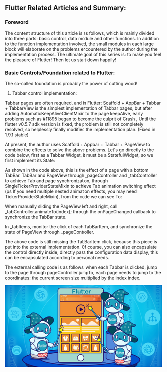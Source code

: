 ## Flutter Related Articles and Summary:


### Foreword
The content structure of this article is as follows, which is mainly divided into three parts: basic control, data module and other functions. In addition to the function implementation involved, the small modules in each large block will elaborate on the problems encountered by the author during the implementation process. The ultimate goal of this series is: to make you feel the pleasure of Flutter! Then let us start down happily!

### Basic Controls/Foundation related to Flutter:

The so-called foundation is probably the power of cutting wood!

1. Tabbar control implementation:

Tabbar pages are often required, and in Flutter: Scaffold + AppBar + Tabbar + TabbarView is the simplest implementation of Tabbar pages, but after adding AutomaticKeepAliveClientMixin to the page keepAlive, early problems such as #11895 began to become the culprit of Crash , Until the flutter v0.5.7 sdk version is fixed, the problem is still not completely resolved, so helplessly finally modified the implementation plan. (Fixed in 1.9.1 stable)

At present, the author uses Scaffold + Appbar + Tabbar + PageView to combine the effects to solve the above problems. Let's go directly to the code below, first as a Tabbar Widget, it must be a StatefulWidget, so we first implement its State:
            
As shown in the code above, this is the effect of a page with a bottom TabBar. TabBar and PageView through _pageController and _tabController to achieve Tab and page synchronization, through SingleTickerProviderStateMixin to achieve Tab animation switching effect (ps If you need multiple nested animation effects, you may need TickerProviderStateMixin), from the code we can see To:

When manually sliding the PageView left and right, call _tabController.animateTo(index); through the onPageChanged callback to synchronize the TabBar state.

In _tabItems, monitor the click of each TabBarItem, and synchronize the state of PageView through _pageController.

The above code is still missing the TabBarItem click, because this piece is put into the external implementation. Of course, you can also encapsulate the control directly inside, directly pass the configuration data display, this can be encapsulated according to personal needs.

The external calling code is as follows: when each Tabbar is clicked, jump to the page through pageController.jumpTo, each page needs to jump to the coordinates: the current screen size multiplied by the index index.

![Image](assets/flutter_image.jpeg)
